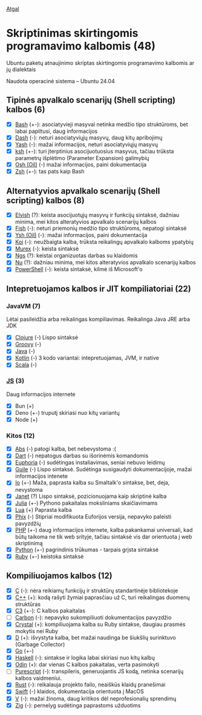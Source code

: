 [Atgal](../readme.md)

# Skriptinimas skirtingomis programavimo kalbomis (48)

Ubuntu paketų atnaujinimo skriptas skirtingomis programavimo kalbomis ar jų dialektais

Naudota operacinė sistema – Ubuntu 24.04

## Tipinės apvalkalo scenarijų (Shell scripting) kalbos (6)

* [x] [Bash](bash_readme.md) (+-): asociatyvieji masyvai netinka medžio tipo struktūroms, bet labai papiltusi, daug informacijos
* [x] [Dash](dash_readme.md) (-): neturi asociatyviųjų masyvų, daug kitų apribojimų
* [x] [Yash](yash_readme.md) (-): mažai informacijos, neturi asociatyviųjų masyvų
* [x] [ksh](ksh_readme.md) (+-): turi įterptinius asocijuotuosius masyvus, tačiau trūksta parametrų išplėtimo (Parameter Expansion) galimybių
* [x] [Osh (Oil)](oil-osh_readme.md) (-) mažai informacijos, paini dokumentacija
* [x] [Zsh](zsh_readme.md) (+-): tas pats kaip Bash
  
## Alternatyvios apvalkalo scenarijų (Shell scripting) kalbos (8)

* [x] [Elvish](elvish_readme.md) (?): keista asocijuotųjų masyvų ir funkcijų sintaksė, dažniau minima, mei kitos alteratyvios apvalkalo scenarijų kalbos
* [x] [Fish](fish_readme.md) (-): neturi priemonių medžio tipo struktūroms, nepatogi sintaksė  
* [x] [Ysh (Oil)](oil-ysh_readme.md) (-): mažai informacijos, paini dokumentacija
* [x] [Koi](koi_readme.md) (-): neužbaigta kalba, trūksta reikalingų apvalkalo kalboms ypatybių
* [x] [Murex](murex_readme.md) (-): keista sintaksė
* [x] [Ngs](ngs_readme.md) (?): keistai organizuotas darbas su klaidomis
* [x] [Nu](nu_readme.md) (?): dažniau minima, mei kitos alteratyvios apvalkalo scenarijų kalbos
* [x] [PowerShell](pwsh_readme.md) (-): keista sintaksė, kilmė iš Microsoft'o

## Intepretuojamos kalbos ir JIT kompiliatoriai (22)

### JavaVM (7)

Lėtai pasileidžia arba reikalingas kompiliavimas. Reikalinga Java JRE arba JDK
  
* [x] [Clojure](https://clojure.org/) (-) Lispo sintaksė
* [X] [Groovy](groovy_readme.md) (-)
* [x] [Java](java_readme.md) (-)
* [x] [Kotlin](kotlin_readme.md) (-)
      3 kodo variantai: intepretuojamas, JVM, ir native
* [x] [Scala](scala_readme.md) (-)

### [JS](js_readme.md) (3)

Daug informacijos internete

* [x] Bun (+)
* [x] Deno (+-) truputį skiriasi nuo kitų variantų
* [x] Node (+)

### Kitos (12)

* [x] [Abs](abs_readme.md) (-) patogi kalba, bet nebevystoma :(
* [x] [Dart](dart_readme.md) (-) nepatogus darbas su išorinėmis komandomis
* [x] [Euphoria](euph_readme.md) (-) sudėtingas instaliavimas, seniai nebuvo leidimų
* [x] [Guile](guile_readme.md) (-) Lispo sintaksė. Sudėtinga susigaudyti dokumentacijoje, mažai informacijos intenete
* [x] [Io](https://iolanguage.org/index.html) (+-) Maža, paprasta kalba su Smaltalk'o sintakse, bet, deja, nevystoma
* [x] [Janet](janet_readme.md) (?) Lispo sintaksė, pozicionuojama kaip skriptinė kalba
* [x] [Julia](julia_readme.md) (+-) Pythono pakaitalas moksliniams skaičiavimams
* [x] [Lua](lua_readme.md) (+) Paprasta kalba
* [x] [Phix](phix_readme.md) (-) Stipriai modifikuota Euforijos versija, nepavyko paleisti pavyzdžių
* [x] [PHP](php_readme.md) (+-) daug informacijos internete, kalba pakankamai universali, kad būtų taikoma ne tik web srityje, tačiau sintaksė vis dar orientuota į web skriptinimą
* [x] [Python](py_readme.md) (+-) pagrindinis trūkumas - tarpais grįsta sintaksė
* [x] [Ruby](ruby_readme.md) (+-) keistoka sintaksė

## Kompiliuojamos kalbos (12)

* [x] [C](c_readme.md) (-): nėra reikiamų funkcijų ir struktūrų standartinėje bibliotekoje
* [x] [C++](c++_readme.md) (+): kodą rašyti žymiai paprasčiau už C, turi reikalingas duomenų struktūras
* [x] [C3](c3_readme.md) (+-): C kalbos pakaitalas
* [ ] [Carbon](carbon_readme.md) (-): nepavyko sukompiliuoti dokumentacijos pavyzdžio
* [x] [Crystal](crystal_readme.md) (+): kompiliuojama kalba su Ruby sintakse, daugiau prasmės mokytis nei Ruby
* [x] [D](d_readme.md) (+): išvystyta kalba, bet mažai naudinga be šiukšlių surinktuvo (Garbage Collector)
* [x] [Go](go_readme.md) (+-)
* [x] [Haskell](haskell_readme.md) (-): sintakse ir logika labai skiriasi nuo kitų kalbų
* [x] [Odin](odin_readme.md) (+): dar vienas C kalbos pakaitalas, verta pasimokyti
* [ ] [Purescript](purs_readme.md) (-): transpileris, generuojantis JS kodą, netinka scenarijų kalbos vaidmeniui.
* [x] [Rust](rust_readme.md) (-): reikalauja projekto failo, neaiškūs klaidų pranešimai
* [x] [Swift](swift_readme.md) (-) klaidos, dokumentacija orientuota į MacOS
* [x] [V](v_readme.md) (-): mažai žinoma, daug kritikos dėl neprofesionalių sprendimų
* [x] [Zig](zig_readme.md) (-): pernelyg sudėtinga paprastoms užduotims
